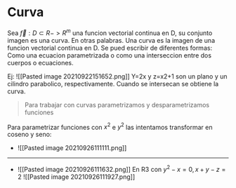 # Curva
Sea $\vec f :D \subset R -> R^m$ una funcion vectorial continua en D, su conjunto imagen es una curva.
En otras palabras. Una curva es la imagen de una funcion vectorial continua en D.
Se pued escribir de diferentes formas: Como una ecuacion parametrizada o como una interseccion entre dos cuerpos o ecuaciones.

Ej: ![[Pasted image 20210922151652.png]]
 Y=2x y z=x2+1 son un plano y un cilindro parabolico, respectivamente. Cuando se intersecan se obtiene la curva.
 
 > Para trabajar con curvas parametrizamos y desparametrizamos funciones
 
 Para parametrizar funciones con $x^2$ e $y^2$ las intentamos transformar en coseno y seno:
 - ![[Pasted image 20210926111111.png]]
 ---
 - ![[Pasted image 20210926111632.png]]
 En R3
 con $y^2-x=0, x+y-z=2$
 ![[Pasted image 20210926111927.png]]